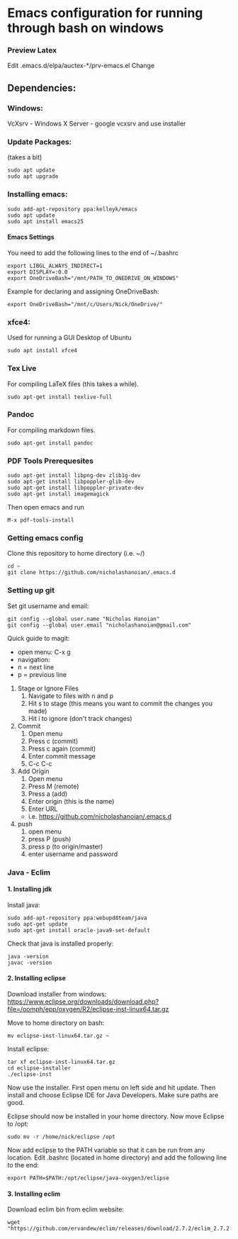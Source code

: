# Emacs configuration for running through bash on windows

### Preview Latex
Edit .emacs.d/elpa/auctex-*/prv-emacs.el
Change



## Dependencies:
### Windows:
VcXsrv - Windows X Server - google vcxsrv and use installer

### Update Packages:
(takes a bit)

```shell
sudo apt update
sudo apt upgrade
```

### Installing emacs:

``` shell
sudo add-apt-repository ppa:kelleyk/emacs
sudo apt update
sudo apt install emacs25
```

#### Emacs Settings
You need to add the following lines to the end of ~/.bashrc

``` shell
export LIBGL_ALWAYS_INDIRECT=1
export DISPLAY=:0.0
export OneDriveBash="/mnt/PATH_TO_ONEDRIVE_ON_WINDOWS"
```
Example for declaring and assigning OneDriveBash:

``` shell-script
export OneDriveBash="/mnt/c/Users/Nick/OneDrive/"
```

### xfce4: 
Used for running a GUI Desktop of Ubuntu

``` shell
sudo apt install xfce4
```

### Tex Live
For compiling LaTeX files (this takes a while).

``` shell
sudo apt-get install texlive-full
```

### Pandoc
For compiling markdown files.

``` shell
sudo apt-get install pandoc
```

### PDF Tools Prerequesites

``` shell
sudo apt-get install libpng-dev zlib1g-dev
sudo apt-get install libpoppler-glib-dev
sudo apt-get install libpoppler-private-dev
sudo apt-get install imagemagick
```
Then open emacs and run

``` shell
M-x pdf-tools-install
```


### Getting emacs config
Clone this repository to home directory (i.e. ~/)

``` shell
cd ~
git clone https://github.com/nicholashanoian/.emacs.d
```

### Setting up git
Set git username and email:

``` shell
git config --global user.name "Nicholas Hanoian"
git config --global user.email "nicholashanoian@gmail.com"
```



Quick guide to magit:

* open menu: C-x g
* navigation: 
 * n = next line
 * p = previous line
1. Stage or Ignore Files
   1. Navigate to files with n and p
   2. Hit s to stage (this means you want to commit the changes you made)
   3. Hit i to ignore (don't track changes)
2. Commit
   1. Open menu
   2. Press c (commit)
   3. Press c again (commit)
   4. Enter commit message
   5. C-c C-c
3. Add Origin
   1. Open menu
   2. Press M (remote)
   3. Press a (add)
   4. Enter origin (this is the name)
   5. Enter URL
     * i.e. https://github.com/nicholashanoian/.emacs.d
4. push
   1. open menu
   2. press P (push)
   3. press p (to origin/master)
   4. enter username and password
   
   
### Java - Eclim

#### 1. Installing jdk
Install java:
``` shell
sudo add-apt-repository ppa:webupd8team/java
sudo apt-get update
sudo apt-get install oracle-java9-set-default
```
Check that java is installed properly:

``` shell
java -version
javac -version
```

#### 2. Installing eclipse
Download installer from windows:
https://www.eclipse.org/downloads/download.php?file=/oomph/epp/oxygen/R2/eclipse-inst-linux64.tar.gz

Move to home directory on bash:

``` shell
mv eclipse-inst-linux64.tar.gz ~
```
Install eclipse:

``` shell
tar xf eclipse-inst-linux64.tar.gz
cd eclipse-installer
./eclipse-inst
```
Now use the installer. First open menu on left side and hit update. Then install and choose Eclipse IDE for Java Developers. Make sure paths are good.

Eclipse should now be installed in your home directory. Now move Eclipse to /opt:

``` shell
sudo mv -r /home/nick/eclipse /opt
```
Now add eclipse to the PATH variable so that it can be run from any location. Edit .bashrc (located in home directory) and add the following line to the end:

``` shell
export PATH=$PATH:/opt/eclipse/java-oxygen3/eclipse
```

#### 3. Installing eclim
Download eclim bin from eclim website:

``` shell
wget "https://github.com/ervandew/eclim/releases/download/2.7.2/eclim_2.7.2.bin"
```

